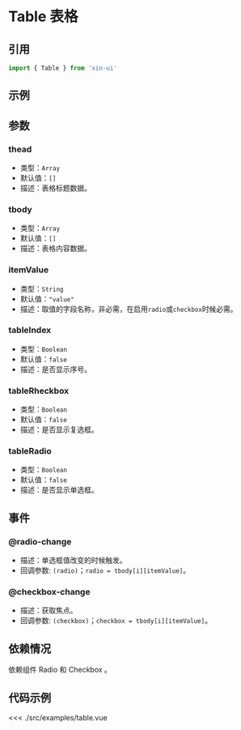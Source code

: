 # Table 表格

## 引用
```js
import { Table } from 'xin-ui'
```

## 示例
<example-table/>

## 参数

### thead

* 类型：`Array`
* 默认值：`[]`
* 描述：表格标题数据。

### tbody

* 类型：`Array`
* 默认值：`[]`
* 描述：表格内容数据。

### itemValue

* 类型：`String`
* 默认值：`"value"`
* 描述：取值的字段名称，非必需，在启用`radio`或`checkbox`时候必需。

### tableIndex

* 类型：`Boolean`
* 默认值：`false`
* 描述：是否显示序号。

### tableRheckbox

* 类型：`Boolean`
* 默认值：`false`
* 描述：是否显示复选框。

### tableRadio

* 类型：`Boolean`
* 默认值：`false`
* 描述：是否显示单选框。

## 事件

### @radio-change
* 描述：单选框值改变的时候触发。
* 回调参数: `(radio)`；`radio = tbody[i][itemValue]`。

### @checkbox-change
* 描述：获取焦点。
* 回调参数: `(checkbox)`；`checkbox = tbody[i][itemValue]`。

## 依赖情况

依赖组件 Radio 和 Checkbox 。

## 代码示例
<<< ./src/examples/table.vue






